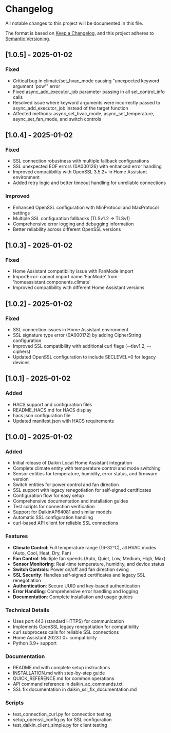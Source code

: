# Changelog

All notable changes to this project will be documented in this file.

The format is based on [Keep a Changelog](https://keepachangelog.com/en/1.0.0/),
and this project adheres to [Semantic Versioning](https://semver.org/spec/v2.0.0.html).

## [1.0.5] - 2025-01-02

### Fixed
- Critical bug in climate/set_hvac_mode causing "unexpected keyword argument 'pow'" error
- Fixed async_add_executor_job parameter passing in all set_control_info calls
- Resolved issue where keyword arguments were incorrectly passed to async_add_executor_job instead of the target function
- Affected methods: async_set_hvac_mode, async_set_temperature, async_set_fan_mode, and switch controls

## [1.0.4] - 2025-01-02

### Fixed
- SSL connection robustness with multiple fallback configurations
- SSL unexpected EOF errors (0A000126) with enhanced error handling
- Improved compatibility with OpenSSL 3.5.2+ in Home Assistant environment
- Added retry logic and better timeout handling for unreliable connections

### Improved
- Enhanced OpenSSL configuration with MinProtocol and MaxProtocol settings
- Multiple SSL configuration fallbacks (TLSv1.2 → TLSv1)
- Comprehensive error logging and debugging information
- Better reliability across different OpenSSL versions

## [1.0.3] - 2025-01-02

### Fixed
- Home Assistant compatibility issue with FanMode import
- ImportError: cannot import name 'FanMode' from 'homeassistant.components.climate'
- Improved compatibility with different Home Assistant versions

## [1.0.2] - 2025-01-02

### Fixed
- SSL connection issues in Home Assistant environment
- SSL signature type error (0A000172) by adding CipherString configuration
- Improved SSL compatibility with additional curl flags (--tlsv1.2, --ciphers)
- Updated OpenSSL configuration to include SECLEVEL=0 for legacy devices

## [1.0.1] - 2025-01-02

### Added
- HACS support and configuration files
- README_HACS.md for HACS display
- hacs.json configuration file
- Updated manifest.json with HACS requirements

## [1.0.0] - 2025-01-02

### Added
- Initial release of Daikin Local Home Assistant integration
- Complete climate entity with temperature control and mode switching
- Sensor entities for temperature, humidity, error status, and firmware version
- Switch entities for power control and fan direction
- SSL support with legacy renegotiation for self-signed certificates
- Configuration flow for easy setup
- Comprehensive documentation and installation guides
- Test scripts for connection verification
- Support for DaikinAP64081 and similar models
- Automatic SSL configuration handling
- curl-based API client for reliable SSL connections

### Features
- **Climate Control**: Full temperature range (16-32°C), all HVAC modes (Auto, Cool, Heat, Dry, Fan)
- **Fan Control**: Multiple fan speeds (Auto, Quiet, Low, Medium, High, Max)
- **Sensor Monitoring**: Real-time temperature, humidity, and device status
- **Switch Controls**: Power on/off and fan direction swing
- **SSL Security**: Handles self-signed certificates and legacy SSL renegotiation
- **Authentication**: Secure UUID and key-based authentication
- **Error Handling**: Comprehensive error handling and logging
- **Documentation**: Complete installation and usage guides

### Technical Details
- Uses port 443 (standard HTTPS) for communication
- Implements OpenSSL legacy renegotiation for compatibility
- curl subprocess calls for reliable SSL connections
- Home Assistant 2023.1.0+ compatibility
- Python 3.9+ support

### Documentation
- README.md with complete setup instructions
- INSTALLATION.md with step-by-step guide
- QUICK_REFERENCE.md for common operations
- API command reference in daikin_ac_commands.txt
- SSL fix documentation in daikin_ssl_fix_documentation.md

### Scripts
- test_connection_curl.py for connection testing
- setup_openssl_config.py for SSL configuration
- test_daikin_client_simple.py for client testing
